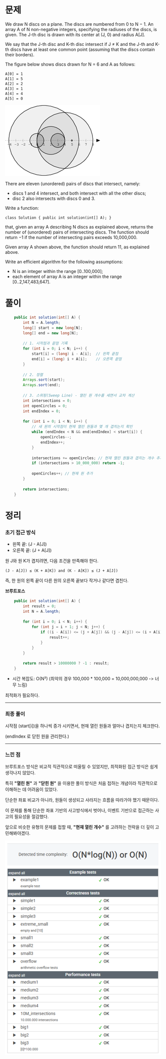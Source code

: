 # 문제

We draw N discs on a plane. The discs are numbered from 0 to N − 1. An array A of N non-negative integers, specifying the radiuses of the discs, is given. The J-th disc is drawn with its center at (J, 0) and radius A[J].

We say that the J-th disc and K-th disc intersect if J ≠ K and the J-th and K-th discs have at least one common point (assuming that the discs contain their borders).

The figure below shows discs drawn for N = 6 and A as follows:

    A[0] = 1
    A[1] = 5
    A[2] = 2
    A[3] = 1
    A[4] = 4
    A[5] = 0
![img](../../../../images/0eed8918b13a735f4e396c9a87182a38.png)

There are eleven (unordered) pairs of discs that intersect, namely:

* discs 1 and 4 intersect, and both intersect with all the other discs;
* disc 2 also intersects with discs 0 and 3.

Write a function:

    class Solution { public int solution(int[] A); }

that, given an array A describing N discs as explained above, returns the number of (unordered) pairs of intersecting discs. The function should return −1 if the number of intersecting pairs exceeds 10,000,000.

Given array A shown above, the function should return 11, as explained above.

Write an efficient algorithm for the following assumptions:

* N is an integer within the range [0..100,000];
* each element of array A is an integer within the range [0..2,147,483,647].

# 풀이

```java
    public int solution(int[] A) {
        int N = A.length;
        long[] start = new long[N];
        long[] end = new long[N];

        // 1. 시작점과 끝점 기록
        for (int i = 0; i < N; i++) {
            start[i] = (long) i - A[i];  // 왼쪽 끝점
            end[i] = (long) i + A[i];    // 오른쪽 끝점
        }

        // 2. 정렬
        Arrays.sort(start);
        Arrays.sort(end);

        // 3. 스위핑(Sweep Line) - 열린 원 개수를 세면서 교차 계산
        int intersections = 0;
        int openCircles = 0;
        int endIndex = 0;

        for (int i = 0; i < N; i++) {
            // 새 원의 시작점이 현재 열린 원들과 몇 개 겹치는지 확인
            while (endIndex < N && end[endIndex] < start[i]) {
                openCircles--;
                endIndex++;
            }

            intersections += openCircles; // 현재 열린 원들과 겹치는 개수 추가
            if (intersections > 10_000_000) return -1;

            openCircles++; // 현재 원 추가
        }

        return intersections;
    }
```


# 정리

### 초기 접근 방식

* 왼쪽 끝: (J - A[J])
* 오른쪽 끝: (J + A[J])

원 J와 원 K가 겹치려면, 다음 조건을 만족해야 한다.

    (J - A[J]) ≤ (K + A[K]) and (K - A[K]) ≤ (J + A[J])

즉, 한 원의 왼쪽 끝이 다른 원의 오른쪽 끝보다 작거나 같다면 겹친다.

__브루트포스__
```java
    public int solution(int[] A) {
        int result = 0;
        int N = A.length;

        for (int i = 0; i < N; i++) {
            for (int j = i + 1; j < N; j++) {
                if ((i - A[i]) <= (j + A[j]) && (j - A[j]) <= (i + A[i])) {
                    result++;
                }
            }
        }

        return result > 10000000 ? -1 : result;
    }
```

* 시간 복잡도: O(N²) (최악의 경우 100,000 * 100,000 = 10,000,000,000 -> 너무 느림)

최적화가 필요하다.

---

### 최종 풀이

시작점 (start[i])을 하나씩 증가 시키면서, 현재 열린 원들과 얼마나 겹치는지 체크한다.

(endIndex 로 닫힌 원을 관리한다.)

---

### 느낀 점

브루트포스 방식은 비교적 직관적으로 떠올릴 수 있었지만, 최적화된 접근 방식은 쉽게 생각나지 않았다.

특히 __"열린 원"__ 과 __"닫힌 원"__ 을 이용한 풀이 방식은 처음 접하는 개념이라 직관적으로 이해하는 데 어려움이 있었다.

단순한 좌표 비교가 아니라, 원들이 생성되고 사라지는 흐름을 따라가야 했기 때문이다.

이 문제를 통해 단순한 좌표 기반의 사고방식에서 벗어나, 이벤트 기반으로 접근하는 사고의 필요성을 절감했다.

앞으로 비슷한 유형의 문제를 접할 때, __"현재 열린 개수"__ 를 고려하는 전략을 더 깊이 고민해봐야겠다.


![NumberOfDiscIntersections](../../../../images/img_NumberOfDiscIntersections.png)